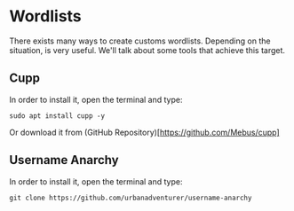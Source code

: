 # Wordlists

There exists many ways to create customs wordlists. Depending on the situation, is very useful. We'll talk about some tools that achieve this target.

## Cupp

In order to install it, open the terminal and type:
 ```
 sudo apt install cupp -y

 ```
Or download it from (GitHub Repository)[https://github.com/Mebus/cupp]

## Username Anarchy

In order to install it, open the terminal and type:
 ```
git clone https://github.com/urbanadventurer/username-anarchy
 
 ```